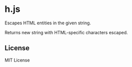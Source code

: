 # h.js

Escapes HTML entities in the given string.

Returns new string with HTML-specific characters escaped.

## License
MIT License
